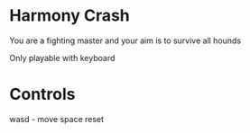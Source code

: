# Harmony Crash
You are a fighting master and your aim is to survive all hounds

Only playable with keyboard
# Controls
wasd - move
space reset
